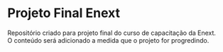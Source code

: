 # Projeto Final Enext

Repositório criado para projeto final do curso de capacitação da Enext.  
O conteúdo será adicionado a medida que o projeto for progredindo.

